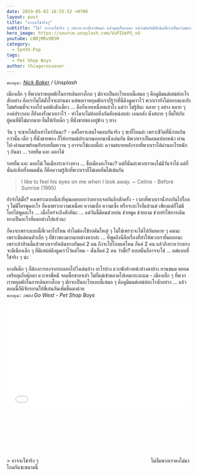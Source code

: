 ```yaml
---
date: 2019-05-02 16:55:52 +0700
layout: post
title: "อาจจะใช่จริงๆ"
subtitle: "ใช่! อาจจะใช่จริง ๆ เพราะเวลาที่เราหันมา แล้วคุณก็หลบตา แต่ว่ามันยังมีสักนิดที่เราเห็นแว่บของแววตาและรอยยิ้มในนั้น ... ด้วยกัน"
hero_image: https://source.unsplash.com/VuPIUePS_vU
youtube: LNBjMRvOB5M
category:
  - Synth-Pop
tags:
  - Pet Shop Boys
author: thiagorossener
---
```

`ขอบคุณ:` *[Nick Baker](https://unsplash.com/@nickb) / Unsplash*

เมืองเล็ก ๆ ที่พวกเราหยุดพักในการเดินทางไกล ๆ มักจะเป็นอะไรแบบนี้เสมอ ๆ คือดูมีมนต์เสน่ห์อะไรสักอย่าง คือเราไม่ได้ตั้งใจจะผ่านมา แต่พอเราหยุดพักเราก็รู้ว่าที่นี่ดึงดูดเราไว้ พวกเรายังไม่อยากและยังไม่พร้อมที่จะจากไป แค่พักสักเดี๋ยว ... คือก็หายเหนื่อยแล้วไง แต่ว่า ไม่รู้สินะ หลาย ๆ อย่าง หลาย ๆ องค์ประกอบ ก็ยังคงรั้งพวกเราไว้ - ทำไมจะไม่อ้อยอิ่งกันสักหน่อยล่ะ เอนหลัง นั่งสบาย ๆ ยิ้มให้กับผู้คนที่มีไม่มากมาย ยิ้มให้กับเด็ก ๆ ที่นั่งขายของอยู่ข้าง ๆ ทาง

วัน ๆ จะขายได้สักเท่าไหร่กันนะ? - แต่ใครจะสนใจตอบกันจริง ๆ ซะที่ไหนล่ะ เพราะชีวิตที่นี่ง่ายเกินกว่านั้น เด็ก ๆ ที่นั่งขายของ ก็ให้อารมณ์ประมาณออกมานั่งเล่นกัน มีพวกเราเป็นคนแปลกหน้า ผ่านไป-ผ่านมาพร้อมกับรอยยิ้มหวาน ๆ อาจจะใช่แบบนี้ล่ะ ความสบายหลังจากที่พวกเราได้ผ่านอะไรหนัก ๆ กันมา ... รอยยิ้ม และ ดอกไม้

รอยยิ้ม และ ดอกไม้ ในเมืองระหว่างทาง ... ชื่อเมืองอะไรนะ? แต่ก็นั่นล่ะพวกเราคงไม่มีวันจำได้ แต่ก็นั่นล่ะคือทั้งหมดนั่น ก็คือความรู้สึกที่พวกเราก็ไม่เคยลืมได้เช่นกัน

> I like to feel his eyes on me when I look away. ~ Celine - Before Sunrise (1995)

ยังจำได้มั๊ย? คงเพราะแบบนี้ล่ะที่คุณเคยบอกว่าอยากเจอกันอีกสักครั้ง - เวลาที่พวกเรานั่งรถกันไปไกล ๆ ไม่มีใครพูดอะไร ก็คงเพราะความเหนื่อย ความเบื่อ ความเซ็ง หรือจะอะไรก็แล้วแต่ เพียงแต่ก็ไม่มีใครได้พูดอะไร ... เมื่อไหร่จะถึงสักทีนะ ... แต่วันนี้มีคนช่วยบ่น ช่วยพูด ช่วยถาม ช่วยทำให้การเดินทางเป็นอะไรที่แตกต่างไปแล้วนะ

ก็คงจะเพราะแบบนี้ที่เวลาไปไหน ทำไมต้องใช้รถคันใหญ่ ๆ ไม่ใช่เพราะจะได้ไปกันหลาย ๆ คนนะ เพราะมีแต่คนตัวเล็ก ๆ ที่ข้าวของมากมายต่างหากล่ะ ... ที่พูดถึงนี่คือเรื่องที่ทำให้พวกเรายิ้มออกนะ เพราะถ้าป่านนี้แล้วพวกเรายังเดินทางกันแค่ 2 คน ถึงจะไปไกลแค่ไหน ก็แค่ 2 คน แล้วถึงระหว่างทางจะมีเมืองเล็ก ๆ ที่มีเสน่ห์ดึงดูดเราไว้แค่ไหน - นั่นก็แค่ 2 คน ว่ามั๊ย? แบบนั้นก็อาจจะใช่ ... แต่แบบที่ใช่จริง ๆ น่ะ

บางทีเด็ก ๆ ก็ต้องการลงจากรถออกไปวิ่งเล่นบ้าง อะไรบ้าง แวะพักล้างหน้าล้างตาบ้าง ทานขนม หยอดเหรียญเก็บตุ๊กตา แวะหาพี่หมี จอดซื้อซาลาเปา ไม่ก็แม่เข้าตลาดไปเหมากะละแม - เมืองเล็ก ๆ ที่พวกเราหยุดพักในการเดินทางไกล ๆ มักจะเป็นอะไรแบบนี้เสมอ ๆ คือดูมีมนต์เสน่ห์อะไรสักอย่าง ... แล้วตอนนี้ก็มีจักรยานให้ขี่เล่นกันเพิ่มขึ้นมาด้วย\
`ขอบคุณ:` *เพลง Go West - Pet Shop Boys*

<div style="position:relative;width:100%;height:0;padding-bottom:56.25%;">
<iframe style="width:100%;height:100%;position:absolute;top:0;left:0;" src="{{ "https://www.youtube.com/embed/" | append: page.youtube }}" frameborder="0" allow="autoplay; encrypted-media" allowfullscreen>
</iframe>
</div>
> อาจจะใช่จริง ๆ <svg class="love"><use xlink:href="#icon-heart"></use></svg> ไม่งั้นพวกเราคงไม่มาไกลกันซะขนาดนี้
